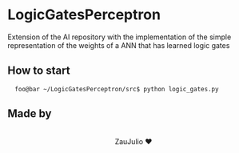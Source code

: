 # LogicGatesPerceptron

Extension of the AI repository with the implementation of the simple representation of the weights of a ANN that has learned logic gates

## How to start

```console
  foo@bar ~/LogicGatesPerceptron/src$ python logic_gates.py
```

## Made by

<p align="center">
  <br />
  ZauJulio ❤️
  <br />
</p>
